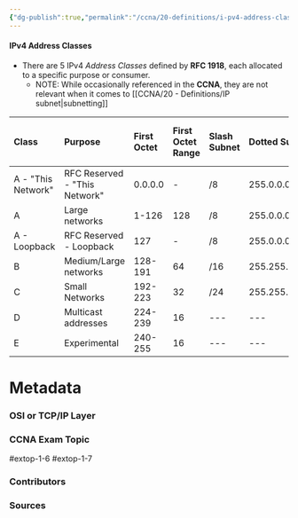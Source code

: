 ```yaml
---
{"dg-publish":true,"permalink":"/ccna/20-definitions/i-pv4-address-classes/","tags":["defs_ccna"]}
---
```


#### IPv4 Address Classes
- There are 5 IPv4 *Address Classes* defined by **RFC 1918**, each allocated to a specific purpose or consumer.
	- NOTE: While occasionally referenced in the **CCNA**, they are not relevant when it comes to [[CCNA/20 - Definitions/IP subnet\|subnetting]]

| Class              | Purpose                       | First Octet | First Octet Range | Slash Subnet | Dotted Subnet | Private IP Range              | Private IP Subnet Mask |
|:------------------ |:----------------------------- |:----------- |:----------------- |:------------ |:------------- |:----------------------------- |:---------------------- |
| A - "This Network" | RFC Reserved - "This Network" | 0.0.0.0     | -                 | /8           | 255.0.0.0     | 0.0.0.0 - 0.255.255.255       | ---                    |
| A                  | Large networks                | 1-126       | 128               | /8           | 255.0.0.0     | 10.0.0.0 - 10.255.255.255     | /8                     |
| A - Loopback       | RFC Reserved - Loopback       | 127         | -                 | /8           | 255.0.0.0     | 127.0.0.0 - 127.255.255.255   | ---                    |
| B                  | Medium/Large networks         | 128-191     | 64                | /16          | 255.255.0.0   | 172.16.0.0 - 172.31.255.255   | /12                    |
| C                  | Small Networks                | 192-223     | 32                | /24          | 255.255.255.0 | 192.168.0.0 - 192.168.255.255 | /16                    |
| D                  | Multicast addresses           | 224-239     | 16                | ---          | ---           | ---                           | ---                    |
| E                  | Experimental                  | 240-255     | 16                | ---          | ---           | ---                           | ---                    |

# Metadata
### OSI or TCP/IP Layer

### CCNA Exam Topic
#extop-1-6 #extop-1-7
### Contributors

### Sources
